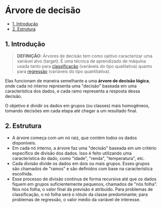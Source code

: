 # Árvore de decisão

- [1. Introdução](#1-introdução)
- [2. Estrutura](#2-estrutura)

## 1. Introdução

> **DEFINIÇÃO:** Árvores de decisão tem como ojetivo caracterizar uma variável alvo (target). É uma técnica de aprendizado de máquina usada tanto para [classificação](./classificação/README.md) (variáveis do tipo qualitativa) quanto para [regressão](./regressão/README.md) (variáveis do tipo quantitativa).

Elas funcionam de maneira semelhante a uma **árvore de decisão lógica**, onde cada nó interno representa uma "decisão" baseada em uma característica dos dados, e cada ramo representa a resposta dessa decisão.

O objetivo é dividir os dados em grupos (ou classes) mais homogêneos, tomando decisões em cada etapa até chegar a um resultado final.

## 2. Estrutura

- A árvore começa com um nó raiz, que contém todos os dados disponíveis. 
- Em cada nó interno, a árvore faz uma "decisão" baseada em um critério específico de divisão dos dados. Isso é feito utilizando uma característica do dado, como "idade", "renda", "temperatura", etc.
- Cada divisão divide os dados em dois ou mais grupos. Esses grupos são chamados de "ramos" e são definidos com base na característica escolhida.
- Esse processo de divisão continua de forma recursiva até que os dados fiquem em grupos suficientemente pequenos, chamados de "nós folha". Nos nós folha, o valor final da previsão é atribuído. Para problemas de classificação, o nó folha será o rótulo da classe predominante; para problemas de regressão, o valor médio da variável de interesse.


